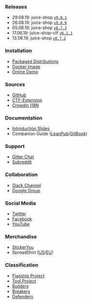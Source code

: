 ### Releases
* 29.08.19: juice-shop [`v9.0.1`](https://github.com/bkimminich/juice-shop/releases/tag/v9.0.1)
* 26.08.19: juice-shop [`v9.0.0`](https://github.com/bkimminich/juice-shop/releases/tag/v9.0.0)
* 05.08.19: juice-shop [`v8.7.3`](https://github.com/bkimminich/juice-shop/releases/tag/v8.7.3)
* 17.06.19: juice-shop-ctf [`v6.1.1`](https://github.com/bkimminich/juice-shop-ctf/releases/tag/v6.1.1)
* 13.06.19: juice-shop [`v8.7.2`](https://github.com/bkimminich/juice-shop/releases/tag/v8.7.2)

### Installation
* [Packaged Distributions](https://github.com/bkimminich/juice-shop/releases/latest)
* [Docker Image](https://registry.hub.docker.com/u/bkimminich/juice-shop/)
* [Online Demo](https://juice-shop.herokuapp.com/)

### Sources
* [GitHub](https://github.com/bkimminich/juice-shop)
* [CTF-Extension](https://github.com/bkimminich/juice-shop-ctf)
* [Crowdin I18N](https://crowdin.com/project/owasp-juice-shop)

### Documentation
* [Introduction Slides](http://bkimminich.github.io/juice-shop)
* Companion Guide ([LeanPub](https://leanpub.com/juice-shop)/[GitBook](https://bkimminich.gitbooks.io/pwning-owasp-juice-shop/content))

### Support
* [Gitter Chat](https://gitter.im/bkimminich/juice-shop)
* [Subreddit](https://www.reddit.com/r/owasp_juiceshop)

### Collaboration
* [Slack Channel](https://owasp.slack.com/messages/project-juiceshop)
* [Google Group](https://groups.google.com/a/owasp.org/forum/#!forum/juice-shop-project)

### Social Media
* [Twitter](https://twitter.com/owasp_juiceshop)
* [Facebook](https://www.facebook.com/owasp.juiceshop)
* [YouTube](http://www.youtube.com/playlist?list=PLV9O4rIovHhO1y8_78GZfMbH6oznyx2g2)

### Merchandise
* [StickerYou](https://www.stickeryou.com/products/owasp-juice-shop/794)
* SpreadShirt ([US](http://shop.spreadshirt.com/juiceshop)/[EU](http://shop.spreadshirt.de/juiceshop))

### Classification
* [Flagship Project](https://www.owasp.org/index.php/OWASP_Project_Stages#Flagship_Projects)
* [Tool Project](https://www.owasp.org/index.php/Category:OWASP_Tool)
* [Builders](https://www.owasp.org/index.php/Builders)
* [Breakers](https://www.owasp.org/index.php/Breakers)
* [Defenders](https://www.owasp.org/index.php/Defenders)
